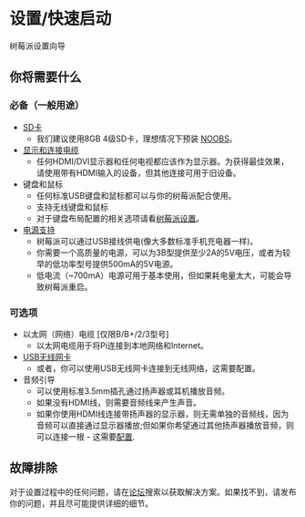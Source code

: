 # 设置/快速启动

树莓派设置向导

## 你将需要什么

### 必备（一般用途）

- [SD卡](docs/installation/sd-cards.md)
    - 我们建议使用8GB 4级SD卡，理想情况下预装 [NOOBS](docs/installation/noobs.md)。
- [显示和连接电缆](docs/setup/monitor-connection.md)
    - 任何HDMI/DVI显示器和任何电视都应该作为显示器。为获得最佳效果，请使用带有HDMI输入的设备，但其他连接可用于旧设备。
- 键盘和鼠标
    - 任何标准USB键盘和鼠标都可以与你的树莓派配合使用。
    - 支持无线键盘和鼠标
    - 对于键盘布局配置的相关选项请看[树莓派设置](docs/configuration/raspi-config.md)。
- [电源支持](docs/hardware/raspberrypi/power/README.md)
    - 树莓派可以通过USB接线供电(像大多数标准手机充电器一样)。
    - 你需要一个高质量的电源，可以为3B型提供至少2A的5V电压，或者为较早的低功率型号提供500mA的5V电源。
    - 低电流（~700mA）电源可用于基本使用，但如果耗电量太大，可能会导致树莓派重启。

### 可选项

- 以太网（网络）电缆 [仅限B/B+/2/3型号]
    - 以太网电缆用于将Pi连接到本地网络和Internet。
- [USB无线网卡](docs/configuration/wireless/README.md)
    - 或者，你可以使用USB无线网卡连接到无线网络，这需要配置。
- 音频引导
    - 可以使用标准3.5mm插孔通过扬声器或耳机播放音频。
    - 如果没有HDMI线，则需要音频线来产生声音。
    - 如果你使用HDMI线连接带扬声器的显示器，则无需单独的音频线，因为音频可以直接通过显示器播放;但如果你希望通过其他扬声器播放音频，则可以连接一根 - 这需要[配置](../configuration/audio-config.md).

## 故障排除

对于设置过程中的任何问题，请在[论坛](https://www.raspberrypi.org/forums/)搜索以获取解决方案。如果找不到，请发布你的问题，并且尽可能提供详细的细节。
